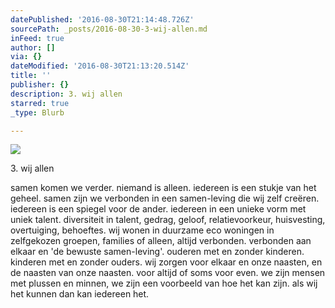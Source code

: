 ```yaml
---
datePublished: '2016-08-30T21:14:48.726Z'
sourcePath: _posts/2016-08-30-3-wij-allen.md
inFeed: true
author: []
via: {}
dateModified: '2016-08-30T21:13:20.514Z'
title: ''
publisher: {}
description: 3. wij allen
starred: true
_type: Blurb

---
```

![](https://the-grid-user-content.s3-us-west-2.amazonaws.com/ab8a2c3e-aeb6-484a-bc50-560137f47e9c.jpg)

3\. wij allen

samen komen we verder. niemand is alleen. iedereen is een stukje van het geheel. samen zijn we verbonden in een samen-leving die wij zelf creëren. iedereen is een spiegel voor de ander. iedereen in een unieke vorm met uniek talent. diversiteit in talent, gedrag, geloof, relatievoorkeur, huisvesting, overtuiging, behoeftes. wij wonen in duurzame eco woningen in zelfgekozen groepen, families of alleen, altijd verbonden. verbonden aan elkaar en 'de bewuste samen-leving'. ouderen met en zonder kinderen. kinderen met en zonder ouders. wij zorgen voor elkaar en onze naasten, en de naasten van onze naasten. voor altijd of soms voor even. we zijn mensen met plussen en minnen, we zijn een voorbeeld van hoe het kan zijn. als wij het kunnen dan kan iedereen het.